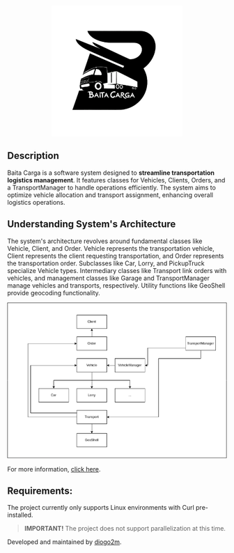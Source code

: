 <div align="center"><img weight="300" height="300" src="assets/img/logo.png" alt="Baita Carga Logo"/></div>

## Description
Baita Carga is a software system designed to **streamline transportation logistics management**. It features classes for Vehicles, Clients, Orders, and a TransportManager to handle operations efficiently. The system aims to optimize vehicle allocation and transport assignment, enhancing overall logistics operations.

## Understanding System's Architecture

The system's architecture revolves around fundamental classes like Vehicle, Client, and Order. Vehicle represents the transportation vehicle, Client represents the client requesting transportation, and Order represents the transportation order. Subclasses like Car, Lorry, and PickupTruck specialize Vehicle types. Intermediary classes like Transport link orders with vehicles, and management classes like Garage and TransportManager manage vehicles and transports, respectively. Utility functions like GeoShell provide geocoding functionality.

![System Architecture](assets/img/SystemArchitecture.png)

For more information, [click here](assets/docs/SystemArchitecture.md).

## Requirements:
The project currently only supports Linux environments with Curl pre-installed.

> **IMPORTANT!**
> The project does not support parallelization at this time.

Developed and maintained by [diogo2m](https://github.com/diogo2m).
